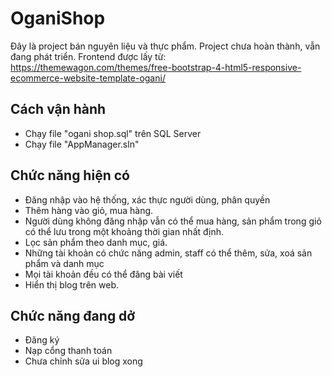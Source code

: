 # OganiShop
Đây là project bán nguyên liệu và thực phẩm. Project chưa hoàn thành, vẫn đang phát triển.
Frontend được lấy từ: https://themewagon.com/themes/free-bootstrap-4-html5-responsive-ecommerce-website-template-ogani/
## Cách vận hành
- Chạy file "ogani shop.sql" trên SQL Server
- Chạy file "AppManager.sln"
## Chức năng hiện có
- Đăng nhập vào hệ thống, xác thực người dùng, phân quyền
- Thêm hàng vào giỏ, mua hàng.
- Người dùng không đăng nhập vẫn có thể mua hàng, sản phẩm trong giỏ có thể lưu trong một khoảng thời gian nhất định.
- Lọc sản phẩm theo danh mục, giá.
- Những tài khoản có chức năng admin, staff có thể thêm, sửa, xoá sản phẩm và danh mục
- Mọi tài khoản đều có thể đăng bài viết
- Hiển thị blog trên web.
## Chức năng đang dở
- Đăng ký
- Nạp cổng thanh toán
- Chưa chỉnh sửa ui blog xong
